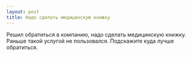 ```yaml
---
layout: post 
title: Надо сделать медицинскую книжку 
--- 
```

Решил обратиться в компанию, надо сделать медицинскую книжку. Раньше такой услугой не пользовался. Подскажите куда лучше обратиться.